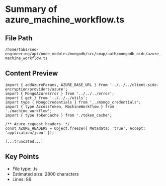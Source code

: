 # Summary of azure_machine_workflow.ts
  
## File Path
`/home/tabs/seo-engineering/api/node_modules/mongodb/src/cmap/auth/mongodb_oidc/azure_machine_workflow.ts`

## Content Preview
```
import { addAzureParams, AZURE_BASE_URL } from '../../../client-side-encryption/providers/azure';
import { MongoAzureError } from '../../../error';
import { get } from '../../../utils';
import type { MongoCredentials } from '../mongo_credentials';
import { type AccessToken, MachineWorkflow } from './machine_workflow';
import { type TokenCache } from './token_cache';

/** Azure request headers. */
const AZURE_HEADERS = Object.freeze({ Metadata: 'true', Accept: 'application/json' });

[...truncated...]
```

## Key Points
- File type: .ts
- Estimated size: 2800 characters
- Lines: 86
